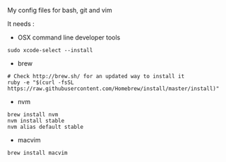 My config files for bash, git and vim

It needs :
- OSX command line developer tools
```shell
sudo xcode-select --install
```
- brew
```shell
# Check http://brew.sh/ for an updated way to install it
ruby -e "$(curl -fsSL https://raw.githubusercontent.com/Homebrew/install/master/install)"
```
- nvm
```shell
brew install nvm
nvm install stable
nvm alias default stable
```
- macvim
```shell
brew install macvim
```
